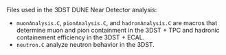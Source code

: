   Files used in the 3DST DUNE Near Detector analysis:

  + `muonAnalysis.C`, `pionAnalysis.C`, and `hadronAnalysis.C` are macros that determine muon and pion containment in the 
     3DST + TPC and hadronic containement efficiency in the 3DST + ECAL.
  + `neutron.C` analyze neutron behavior in the 3DST.
